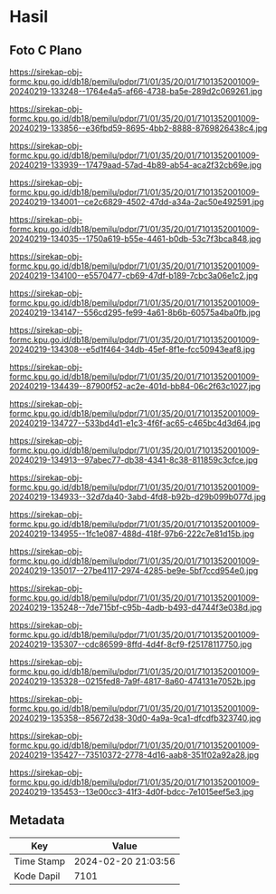 # Hasil

## Foto C Plano

https://sirekap-obj-formc.kpu.go.id/db18/pemilu/pdpr/71/01/35/20/01/7101352001009-20240219-133248--1764e4a5-af66-4738-ba5e-289d2c069261.jpg

https://sirekap-obj-formc.kpu.go.id/db18/pemilu/pdpr/71/01/35/20/01/7101352001009-20240219-133856--e36fbd59-8695-4bb2-8888-8769826438c4.jpg

https://sirekap-obj-formc.kpu.go.id/db18/pemilu/pdpr/71/01/35/20/01/7101352001009-20240219-133939--17479aad-57ad-4b89-ab54-aca2f32cb69e.jpg

https://sirekap-obj-formc.kpu.go.id/db18/pemilu/pdpr/71/01/35/20/01/7101352001009-20240219-134001--ce2c6829-4502-47dd-a34a-2ac50e492591.jpg

https://sirekap-obj-formc.kpu.go.id/db18/pemilu/pdpr/71/01/35/20/01/7101352001009-20240219-134035--1750a619-b55e-4461-b0db-53c7f3bca848.jpg

https://sirekap-obj-formc.kpu.go.id/db18/pemilu/pdpr/71/01/35/20/01/7101352001009-20240219-134100--e5570477-cb69-47df-b189-7cbc3a06e1c2.jpg

https://sirekap-obj-formc.kpu.go.id/db18/pemilu/pdpr/71/01/35/20/01/7101352001009-20240219-134147--556cd295-fe99-4a61-8b6b-60575a4ba0fb.jpg

https://sirekap-obj-formc.kpu.go.id/db18/pemilu/pdpr/71/01/35/20/01/7101352001009-20240219-134308--e5d1f464-34db-45ef-8f1e-fcc50943eaf8.jpg

https://sirekap-obj-formc.kpu.go.id/db18/pemilu/pdpr/71/01/35/20/01/7101352001009-20240219-134439--87900f52-ac2e-401d-bb84-06c2f63c1027.jpg

https://sirekap-obj-formc.kpu.go.id/db18/pemilu/pdpr/71/01/35/20/01/7101352001009-20240219-134727--533bd4d1-e1c3-4f6f-ac65-c465bc4d3d64.jpg

https://sirekap-obj-formc.kpu.go.id/db18/pemilu/pdpr/71/01/35/20/01/7101352001009-20240219-134913--97abec77-db38-4341-8c38-811859c3cfce.jpg

https://sirekap-obj-formc.kpu.go.id/db18/pemilu/pdpr/71/01/35/20/01/7101352001009-20240219-134933--32d7da40-3abd-4fd8-b92b-d29b099b077d.jpg

https://sirekap-obj-formc.kpu.go.id/db18/pemilu/pdpr/71/01/35/20/01/7101352001009-20240219-134955--1fc1e087-488d-418f-97b6-222c7e81d15b.jpg

https://sirekap-obj-formc.kpu.go.id/db18/pemilu/pdpr/71/01/35/20/01/7101352001009-20240219-135017--27be4117-2974-4285-be9e-5bf7ccd954e0.jpg

https://sirekap-obj-formc.kpu.go.id/db18/pemilu/pdpr/71/01/35/20/01/7101352001009-20240219-135248--7de715bf-c95b-4adb-b493-d4744f3e038d.jpg

https://sirekap-obj-formc.kpu.go.id/db18/pemilu/pdpr/71/01/35/20/01/7101352001009-20240219-135307--cdc86599-8ffd-4d4f-8cf9-f25178117750.jpg

https://sirekap-obj-formc.kpu.go.id/db18/pemilu/pdpr/71/01/35/20/01/7101352001009-20240219-135328--0215fed8-7a9f-4817-8a60-474131e7052b.jpg

https://sirekap-obj-formc.kpu.go.id/db18/pemilu/pdpr/71/01/35/20/01/7101352001009-20240219-135358--85672d38-30d0-4a9a-9ca1-dfcdfb323740.jpg

https://sirekap-obj-formc.kpu.go.id/db18/pemilu/pdpr/71/01/35/20/01/7101352001009-20240219-135427--73510372-2778-4d16-aab8-351f02a92a28.jpg

https://sirekap-obj-formc.kpu.go.id/db18/pemilu/pdpr/71/01/35/20/01/7101352001009-20240219-135453--13e00cc3-41f3-4d0f-bdcc-7e1015eef5e3.jpg


## Metadata

| Key        | Value               |
| ---------- | ------------------- |
| Time Stamp | 2024-02-20 21:03:56 |
| Kode Dapil | 7101                |



